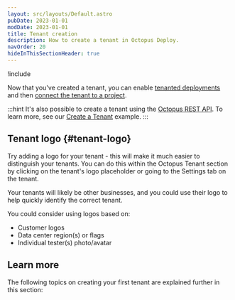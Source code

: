 ```yaml
---
layout: src/layouts/Default.astro
pubDate: 2023-01-01
modDate: 2023-01-01
title: Tenant creation
description: How to create a tenant in Octopus Deploy.
navOrder: 20
hideInThisSectionHeader: true
---
```


!include <tenants-create-tenant>

Now that you've created a tenant, you can enable [tenanted deployments](/docs/tenants/tenant-creation/tenanted-deployments/) and then [connect the tenant to a project](/docs/tenants/tenant-creation/connecting-projects).

:::hint
It's also possible to create a tenant using the [Octopus REST API](/docs/octopus-rest-api/). To learn more, see our [Create a Tenant](/docs/octopus-rest-api/examples/tenants/create-tenant) example.
:::

## Tenant logo {#tenant-logo}

Try adding a logo for your tenant - this will make it much easier to distinguish your tenants. You can do this within the Octopus Tenant section by clicking on the tenant's logo placeholder or going to the Settings tab on the tenant.

Your tenants will likely be other businesses, and you could use their logo to help quickly identify the correct tenant.

You could consider using logos based on:

- Customer logos
- Data center region(s) or flags
- Individual tester(s) photo/avatar

## Learn more

The following topics on creating your first tenant are explained further in this section: